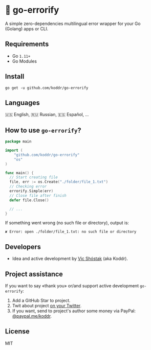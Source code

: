 # 💎 go-errorify

A simple zero-dependencies multilingual error wrapper for your Go (Golang) apps or CLI.

## Requirements

- Go `1.11+`
- Go Modules

## Install

```console
go get -u github.com/koddr/go-errorify
```

## Languages

🇺🇸 English, 🇷🇺 Russian, 🇪🇸 Español, ...

## How to use `go-errorify`?

```go
package main

import (
	"github.com/koddr/go-errorify"
	"os"
)

func main() {
  // Start creating file
  file, err := os.Create("./folder/file_1.txt")
  // Checking error
  errorify.Simple(err)
  // Close file after finish
  defer file.Close()

  // ...
}
```

If something went wrong (no such file or directory), output is:

```console
✘ Error: open ./folder/file_1.txt: no such file or directory
```

## Developers

- Idea and active development by [Vic Shóstak](https://github.com/koddr) (aka Koddr).

## Project assistance

If you want to say «thank you» or/and support active development `go-errorify`:

1. Add a GitHub Star to project.
2. Twit about project [on your Twitter](https://twitter.com/intent/tweet?text=A%20dead%20simple%20zero-dependencies%20%23multilingual%20error%20wrapper%20for%20your%20Go%20%28%40Golang%29%20apps%20or%20%23CLI%20%F0%9F%91%8D%20https%3A%2F%2Fgithub.com%2Fkoddr%2Fgo-errorify).
3. If you want, send to project's author some money via PayPal: [@paypal.me/koddr](https://paypal.me/koddr?locale.x=en_EN).

## License

MIT
